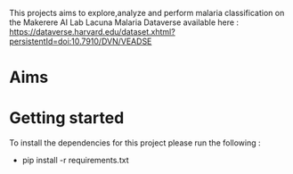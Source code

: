 This projects aims to explore,analyze and perform malaria classification on the Makerere AI Lab Lacuna Malaria Dataverse available here : https://dataverse.harvard.edu/dataset.xhtml?persistentId=doi:10.7910/DVN/VEADSE

# Aims 

# Getting started

To install the dependencies for this project please run the following : 

- pip install -r requirements.txt
